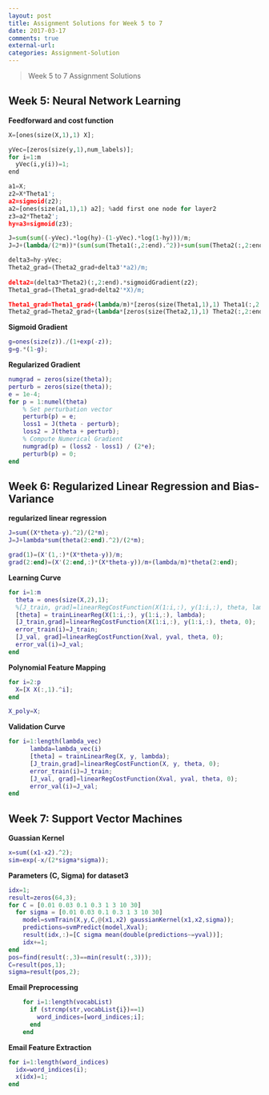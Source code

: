 ```yaml
---
layout: post
title: Assignment Solutions for Week 5 to 7
date: 2017-03-17
comments: true
external-url:
categories: Assignment-Solution
---
```


> Week 5 to 7 Assignment Solutions
## Week 5: Neural Network Learning
**Feedforward and cost function**

```python
X=[ones(size(X,1),1) X];

yVec=[zeros(size(y,1),num_labels)];
for i=1:m
  yVec(i,y(i))=1;
end

a1=X;
z2=X*Theta1';
a2=sigmoid(z2);
a2=[ones(size(a1,1),1) a2]; %add first one node for layer2
z3=a2*Theta2';
hy=a3=sigmoid(z3);

J=sum(sum((-yVec).*log(hy)-(1-yVec).*log(1-hy)))/m;
J=J+(lambda/(2*m))*(sum(sum(Theta1(:,2:end).^2))+sum(sum(Theta2(:,2:end).^2)));

delta3=hy-yVec;
Theta2_grad=(Theta2_grad+delta3'*a2)/m;
  
delta2=(delta3*Theta2)(:,2:end).*sigmoidGradient(z2);  
Theta1_grad=(Theta1_grad+delta2'*X)/m;

Theta1_grad=Theta1_grad+(lambda/m)*[zeros(size(Theta1,1),1) Theta1(:,2:end)];
Theta2_grad=Theta2_grad+(lambda*[zeros(size(Theta2,1),1) Theta2(:,2:end)])/m;
```

**Sigmoid Gradient**
```matlab
g=ones(size(z))./(1+exp(-z));
g=g.*(1-g);
```

**Regularized Gradient**
```matlab
numgrad = zeros(size(theta));
perturb = zeros(size(theta));
e = 1e-4;
for p = 1:numel(theta)
    % Set perturbation vector
    perturb(p) = e;
    loss1 = J(theta - perturb);
    loss2 = J(theta + perturb);
    % Compute Numerical Gradient
    numgrad(p) = (loss2 - loss1) / (2*e);
    perturb(p) = 0;
end
```

## Week 6: Regularized Linear Regression and Bias-Variance
**regularized linear regression**
```matlab
J=sum((X*theta-y).^2)/(2*m);
J=J+lambda*sum(theta(2:end).^2)/(2*m);

grad(1)=(X'(1,:)*(X*theta-y))/m;
grad(2:end)=(X'(2:end,:)*(X*theta-y))/m+(lambda/m)*theta(2:end);
```

**Learning Curve**
```matlab
for i=1:m
  theta = ones(size(X,2),1);
  %[J_train, grad]=linearRegCostFunction(X(1:i,:), y(1:i,:), theta, lambda);
  [theta] = trainLinearReg(X(1:i,:), y(1:i,:), lambda);
  [J_train,grad]=linearRegCostFunction(X(1:i,:), y(1:i,:), theta, 0);
  error_train(i)=J_train;
  [J_val, grad]=linearRegCostFunction(Xval, yval, theta, 0);
  error_val(i)=J_val;
end
```

**Polynomial Feature Mapping**
```matlab
for i=2:p
  X=[X X(:,1).^i];
end

X_poly=X;
```

**Validation Curve**
```matlab
for i=1:length(lambda_vec)
      lambda=lambda_vec(i)
      [theta] = trainLinearReg(X, y, lambda);
      [J_train,grad]=linearRegCostFunction(X, y, theta, 0);
      error_train(i)=J_train;
      [J_val, grad]=linearRegCostFunction(Xval, yval, theta, 0);
      error_val(i)=J_val;
end
```

## Week 7: Support Vector Machines
**Guassian Kernel**
```matlab
x=sum((x1-x2).^2);
sim=exp(-x/(2*sigma*sigma));
```

**Parameters (C, Sigma) for dataset3**
```matlab
idx=1;
result=zeros(64,3);
for C = [0.01 0.03 0.1 0.3 1 3 10 30]
  for sigma = [0.01 0.03 0.1 0.3 1 3 10 30]
    model=svmTrain(X,y,C,@(x1,x2) gaussianKernel(x1,x2,sigma));
    predictions=svmPredict(model,Xval);
    result(idx,:)=[C sigma mean(double(predictions~=yval))];
    idx+=1;
end
pos=find(result(:,3)==min(result(:,3)));
C=result(pos,1);
sigma=result(pos,2);
```

**Email Preprocessing**
```matlab
    for i=1:length(vocabList)
      if (strcmp(str,vocabList{i})==1)
        word_indices=[word_indices;i];
      end
    end
```

**Email Feature Extraction**
```matlab
for i=1:length(word_indices)
  idx=word_indices(i);
  x(idx)=1;
end
```
